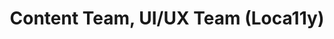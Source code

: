 ---
name: Mika
title: Content Team, UI/UX Team (Loca11y)
tags:
  - content
  - loca11y
picture: ../../images/team/Mika.png
alt-text: A 5'1" Filipina woman aged 25 with fair skin, brown eyes, thick black hair with bangs, and wearing glasses.
---